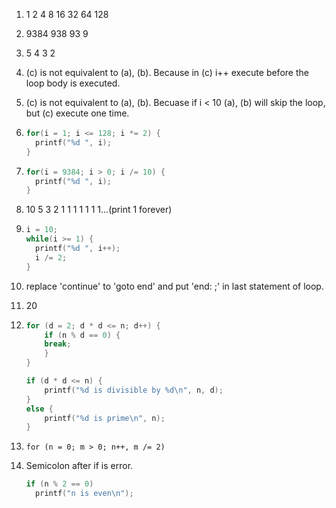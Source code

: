 1. 1 2 4 8 16 32 64 128

2. 9384 938 93 9

3. 5 4 3 2

4. (c) is not equivalent to (a), (b). Because in (c) i++ execute before the loop body is executed.

5. (c) is not equivalent to (a), (b). Becuase if i < 10 (a), (b) will skip the loop, but (c) execute one time.

6. ```c
   for(i = 1; i <= 128; i *= 2) {
     printf("%d ", i);
   }
   ```

7. ```c
   for(i = 9384; i > 0; i /= 10) {
     printf("%d ", i);
   }
   ```

8. 10 5 3 2 1 1 1 1 1 1 1...(print 1 forever)

9. ```c
   i = 10;
   while(i >= 1) {
     printf("%d ", i++);
     i /= 2;
   }
   ```

10. replace 'continue' to 'goto end' and put 'end: ;' in last statement of loop.

11. 20

12. ```c
    for (d = 2; d * d <= n; d++) {
    	if (n % d == 0) {
      	break;
    	}
    }
    
    if (d * d <= n) {
    	printf("%d is divisible by %d\n", n, d);
    } 
    else {
    	printf("%d is prime\n", n);
    }
    ```

13. `for (n = 0; m > 0; n++, m /= 2)`

14. Semicolon after if is error.

    ```c
    if (n % 2 == 0)
      printf("n is even\n");
    ```